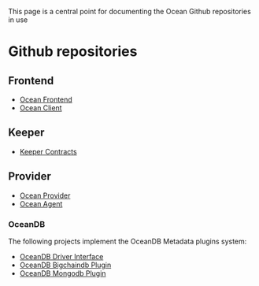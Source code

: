 This page is a central point for documenting the Ocean Github repositories in use

# Github repositories

## Frontend

* [Ocean Frontend](https://github.com/oceanprotocol/plankton-frontend)
* [Ocean Client](https://github.com/oceanprotocol/ocean-client-js)


## Keeper

* [Keeper Contracts](https://github.com/oceanprotocol/keeper-contracts/)

## Provider

* [Ocean Provider](https://github.com/oceanprotocol/ocean-provider)
* [Ocean Agent](https://github.com/oceanprotocol/ocean-agent/)

### OceanDB

The following projects implement the OceanDB Metadata plugins system:

* [OceanDB Driver Interface](https://github.com/oceanprotocol/oceandb-driver-interface)
* [OceanDB Bigchaindb Plugin](https://github.com/oceanprotocol/oceandb-bigchaindb-driver)
* [OceanDB Mongodb Plugin](https://github.com/oceanprotocol/oceandb-mongodb-driver)

